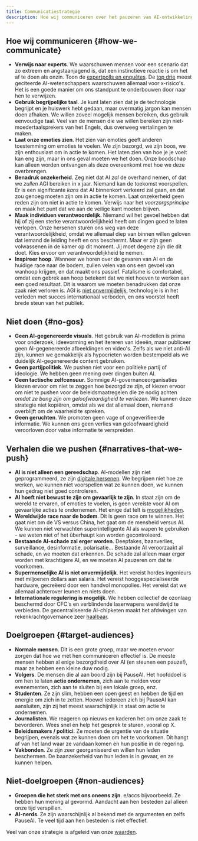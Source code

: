 ```yaml
---
title: Communicatiestrategie
description: Hoe wij communiceren over het pauzeren van AI-ontwikkeling.
---
```

## Hoe wij communiceren {#how-we-communicate}

- **Verwijs naar experts**. We waarschuwen mensen voor een scenario dat zo extreem en angstaanjagend is, dat een instinctieve reactie is om het af te doen als onzin. Toon de [expertpolls en enquêtes](/polls-and-surveys). De [top drie](https://twitter.com/PauseAI/status/1734641804245455017) meest geciteerde AI-wetenschappers waarschuwen allemaal voor x-risico's. Het is een goede manier om ons standpunt te onderbouwen door naar hen te verwijzen.
- **Gebruik begrijpelijke taal**. Je kunt laten zien dat je de technologie begrijpt en je huiswerk hebt gedaan, maar overmatig jargon kan mensen doen afhaken. We willen zoveel mogelijk mensen bereiken, dus gebruik eenvoudige taal. Veel van de mensen die we willen bereiken zijn niet-moedertaalsprekers van het Engels, dus overweeg vertalingen te maken.
- **Laat onze emoties zien**. Het zien van emoties geeft anderen toestemming om emoties te voelen. We zijn bezorgd, we zijn boos, we zijn enthousiast om in actie te komen. Het laten zien van hoe je je voelt kan eng zijn, maar in ons geval moeten we het doen. Onze boodschap kan alleen worden ontvangen als deze overeenkomt met hoe we deze overbrengen.
- **Benadruk onzekerheid**. Zeg niet dat AI _zal_ de overhand nemen, of dat we _zullen_ AGI bereiken in x jaar. Niemand kan de toekomst voorspellen. Er is een significante _kans_ dat AI binnenkort verkeerd zal gaan, en dat zou genoeg moeten zijn om in actie te komen. Laat onzekerheid geen reden zijn om niet in actie te komen. Verwijs naar het _voorzorgsprincipe_ en maak het punt dat we aan de veilige kant moeten blijven.
- **Maak individuen verantwoordelijk**. Niemand wil het gevoel hebben dat hij of zij een sterke verantwoordelijkheid heeft om dingen goed te laten verlopen. Onze hersenen sturen ons weg van deze verantwoordelijkheid, omdat we allemaal diep van binnen willen geloven dat iemand de leiding heeft en ons beschermt. Maar er zijn geen volwassenen in de kamer op dit moment. Jij moet degene zijn die dit doet. Kies ervoor om verantwoordelijkheid te nemen.
- **Inspireer hoop**. Wanneer we horen over de gevaren van AI en de huidige race naar de bodem, zullen velen van ons een gevoel van wanhoop krijgen, en dat maakt ons passief. Fatalisme is comfortabel, omdat een gebrek aan hoop betekent dat we niet hoeven te werken aan een goed resultaat. Dit is waarom we moeten benadrukken dat onze zaak niet verloren is. AGI is [niet onvermijdelijk](/feasibility), technologie is in het verleden met succes internationaal verboden, en ons voorstel heeft brede steun van het publiek.

## Niet doen {#no-gos}

- **Geen AI-gegenereerde visuals**. Het gebruik van AI-modellen is prima voor onderzoek, ideevorming en het itereren van ideeën, maar publiceer geen AI-gegenereerde afbeeldingen en video's. Zelfs als we niet anti-AI zijn, kunnen we gemakkelijk als hypocrieten worden bestempeld als we duidelijk AI-gegenereerde content gebruiken.
- **Geen partijpolitiek**. We pushen niet voor een politieke partij of ideologie. We hebben geen mening over dingen buiten AI.
- **Geen tactische zelfcensuur**. Sommige AI-governanceorganisaties kiezen ervoor om niet te zeggen hoe bezorgd ze zijn, of kiezen ervoor om niet te pushen voor de beleidsmaatregelen die ze nodig achten _omdat ze bang zijn om geloofwaardigheid te verliezen_. We kunnen deze strategie niet kopiëren, omdat als we dat allemaal doen, niemand overblijft om de waarheid te spreken.
- **Geen geruchten**. We promoten geen vage of ongeverifieerde informatie. We kunnen ons geen verlies van geloofwaardigheid veroorloven door valse informatie te verspreiden.

## Verhalen die we pushen {#narratives-that-we-push}

- **AI is niet alleen een gereedschap**. AI-modellen zijn niet geprogrammeerd, ze zijn [digitale hersenen](/digital-brains). We begrijpen niet hoe ze werken, we kunnen niet voorspellen wat ze kunnen doen, we kunnen hun gedrag niet goed controleren.
- **AI hoeft niet bewust te zijn om gevaarlijk te zijn**. In staat zijn om de wereld te ervaren, of emoties te voelen, is geen vereiste voor AI om gevaarlijke acties te ondernemen. Het enige dat telt is [mogelijkheden](/dangerous-capabilities).
- **Wereldwijde race naar de bodem**. Dit is geen race om te winnen. Het gaat niet om de VS versus China, het gaat om de mensheid versus AI. We kunnen niet verwachten superintelligente AI als wapen te gebruiken - we weten niet of het überhaupt kan worden gecontroleerd.
- **Bestaande AI-schade zal erger worden**. Deepfakes, baanverlies, surveillance, desinformatie, polarisatie... Bestaande AI veroorzaakt al schade, en we moeten dat erkennen. De schade zal alleen maar erger worden met krachtigere AI, en we moeten AI pauzeren om dat te voorkomen.
- **Supermenselijke AI is niet onvermijdelijk**. Het vereist hordes ingenieurs met miljoenen dollars aan salaris. Het vereist hooggespecialiseerde hardware, gecreëerd door een handvol monopolies. Het vereist dat we allemaal achterover leunen en niets doen.
- **Internationale regulering is mogelijk**. We hebben collectief de ozonlaag beschermd door CFC's en verblindende laserwapens wereldwijd te verbieden. De gecentraliseerde AI-chipketen maakt het afdwingen van rekenkrachtgovernance zeer [haalbaar](/feasibility).

## Doelgroepen {#target-audiences}

- **Normale mensen**. Dit is een grote groep, maar we moeten ervoor zorgen dat hoe we met hen communiceren effectief is. De meeste mensen hebben al enige bezorgdheid over AI (en steunen een pauze!), maar ze hebben een kleine duw nodig.
- **Volgers**. De mensen die al aan boord zijn bij PauseAI. Het hoofddoel is om hen te laten **actie ondernemen**, zich aan te melden voor evenementen, zich aan te sluiten bij een lokale groep, enz.
- **Studenten**. Ze zijn slim, hebben een open geest en hebben de tijd en energie om zich in te zetten. Hoewel iedereen zich bij PauseAI kan aansluiten, zijn zij het meest waarschijnlijk in staat om actie te ondernemen.
- **Journalisten**. We reageren op nieuws en kaderen het om onze zaak te bevorderen. Wees snel en help het gesprek te sturen, vooral op X.
- **Beleidsmakers / politici**. Ze moeten de urgentie van de situatie begrijpen, evenals wat ze kunnen doen om het te voorkomen. Dit hangt af van het land waar ze vandaan komen en hun positie in de regering.
- **Vakbonden**. Ze zijn zeer georganiseerd en willen hun leden beschermen. De baanzekerheid van hun leden is in gevaar, en ze kunnen helpen.

## Niet-doelgroepen {#non-audiences}

- **Groepen die het sterk met ons oneens zijn**. e/accs bijvoorbeeld. Ze hebben hun mening al gevormd. Aandacht aan hen besteden zal alleen onze tijd verspillen.
- **AI-nerds**. Ze zijn waarschijnlijk al bekend met de argumenten en zelfs PauseAI. Te veel tijd aan hen besteden is niet effectief.

Veel van onze strategie is afgeleid van onze [waarden](https://pauseai.info/values).